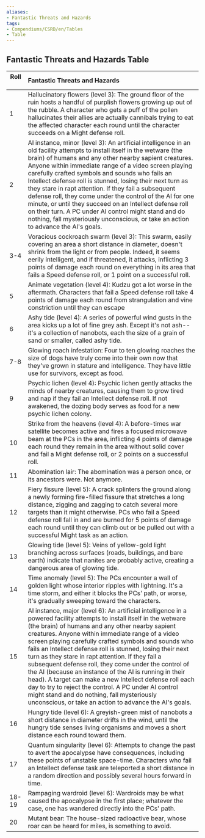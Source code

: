 ```yaml
---
aliases:
- Fantastic Threats and Hazards
tags:
- Compendiums/CSRD/en/Tables
- Table
---
```


## Fantastic Threats and Hazards Table
|  Roll &nbsp; &nbsp; | Fantastic Threats and Hazards  |
| ------------- | :----------- |
| 1 | Hallucinatory flowers (level 3): The ground floor of the ruin hosts a handful of purplish flowers growing up out of the rubble. A character who gets a puff of the pollen hallucinates their allies are actually cannibals trying to eat the affected character each round until the character succeeds on a Might defense roll. |
| 2 | AI instance, minor (level 3): An artificial intelligence in an old facility attempts to install itself in the wetware (the brain) of humans and any other nearby sapient creatures. Anyone within immediate range of a video screen playing carefully crafted symbols and sounds who fails an Intellect defense roll is stunned, losing their next turn as they stare in rapt attention. If they fail a subsequent defense roll, they come under the control of the AI for one minute, or until they succeed on an Intellect defense roll on their turn. A PC under AI control might stand and do nothing, fall mysteriously unconscious, or take an action to advance the AI's goals. |
| 3-4 | Voracious cockroach swarm (level 3): This swarm, easily covering an area a short distance in diameter, doesn't shrink from the light or from people. Indeed, it seems eerily intelligent, and if threatened, it attacks, inflicting 3 points of damage each round on everything in its area that fails a Speed defense roll, or 1 point on a successful roll. |
| 5 | Animate vegetation (level 4): Kudzu got a lot worse in the aftermath. Characters that fail a Speed defense roll take 4 points of damage each round from strangulation and vine constriction until they can escape |
| 6 | Ashy tide (level 4): A series of powerful wind gusts in the area kicks up a lot of fine grey ash. Except it's not ash--it's a collection of nanobots, each the size of a grain of sand or smaller, called ashy tide. |
| 7-8 | Glowing roach infestation: Four to ten glowing roaches the size of dogs have truly come into their own now that they've grown in stature and intelligence. They have little use for survivors, except as food. |
| 9 | Psychic lichen (level 4): Psychic lichen gently attacks the minds of nearby creatures, causing them to grow tired and nap if they fail an Intellect defense roll. If not awakened, the dozing body serves as food for a new psychic lichen colony. |
| 10 | Strike from the heavens (level 4): A before-times war satellite becomes active and fires a focused microwave beam at the PCs in the area, inflicting 4 points of damage each round they remain in the area without solid cover and fail a Might defense roll, or 2 points on a successful roll. |
| 11 | Abomination lair: The abomination was a person once, or its ancestors were. Not anymore. |
| 12 | Fiery fissure (level 5): A crack splinters the ground along a newly forming fire-filled fissure that stretches a long distance, zigging and zagging to catch several more targets than it might otherwise. PCs who fail a Speed defense roll fall in and are burned for 5 points of damage each round until they can climb out or be pulled out with a successful Might task as an action. |
| 13 | Glowing tide (level 5): Veins of yellow-gold light branching across surfaces (roads, buildings, and bare earth) indicate that nanites are probably active, creating a dangerous area of glowing tide. |
| 14 | Time anomaly (level 5): The PCs encounter a wall of golden light whose interior ripples with lightning. It's a time storm, and either it blocks the PCs' path, or worse, it's gradually sweeping toward the characters. |
| 15 | AI instance, major (level 6): An artificial intelligence in a powered facility attempts to install itself in the wetware (the brain) of humans and any other nearby sapient creatures. Anyone within immediate range of a video screen playing carefully crafted symbols and sounds who fails an Intellect defense roll is stunned, losing their next turn as they stare in rapt attention. If they fail a subsequent defense roll, they come under the control of the AI (because an instance of the AI is running in their head). A target can make a new Intellect defense roll each day to try to reject the control. A PC under AI control might stand and do nothing, fall mysteriously unconscious, or take an action to advance the AI's goals. |
| 16 | Hungry tide (level 6): A greyish-green mist of nanobots a short distance in diameter drifts in the wind, until the hungry tide senses living organisms and moves a short distance each round toward them. |
| 17 | Quantum singularity (level 6): Attempts to change the past to avert the apocalypse have consequences, including these points of unstable space-time. Characters who fail an Intellect defense task are teleported a short distance in a random direction and possibly several hours forward in time. |
| 18-19 | Rampaging wardroid (level 6): Wardroids may be what caused the apocalypse in the first place; whatever the case, one has wandered directly into the PCs' path. |
| 20 | Mutant bear: The house-sized radioactive bear, whose roar can be heard for miles, is something to avoid. |
